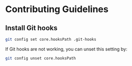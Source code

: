 # Contributing Guidelines

## Install Git hooks

```sh
git config set core.hooksPath .git-hooks
```

If Git hooks are not working, you can unset this setting by:

```sh
git config unset core.hooksPath
```
